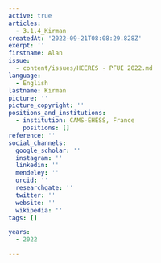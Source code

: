 ```yaml
---
active: true
articles:
  - 3.1.4_Kirman
createdAt: '2022-09-21T08:08:29.828Z'
exerpt: ''
firstname: Alan
issue:
  - content/issues/HCERES - PFUE 2022.md
language:
  - English
lastname: Kirman
picture: ''
picture_copyright: ''
positions_and_institutions:
  - institution: CAMS-EHESS, France
    positions: []
reference: ''
social_channels:
  google_scholar: ''
  instagram: ''
  linkedin: ''
  mendeley: ''
  orcid: ''
  researchgate: ''
  twitter: ''
  website: ''
  wikipedia: ''
tags: []

years:
  - 2022

---
```

